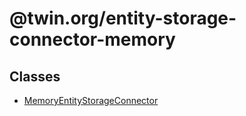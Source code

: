 # @twin.org/entity-storage-connector-memory

## Classes

- [MemoryEntityStorageConnector](classes/MemoryEntityStorageConnector.md)
